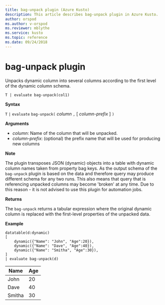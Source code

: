 ```yaml
---
title: bag-unpack plugin (Azure Kusto)
description: This article describes bag-unpack plugin in Azure Kusto.
author: orspod
ms.author: v-orspod
ms.reviewer: mblythe
ms.service: kusto
ms.topic: reference
ms.date: 09/24/2018
---
```

# bag-unpack plugin

Unpacks dynamic column into several columns according to the first level of the dynamic column schema.

    T | evaluate bag-unpack(col1)

**Syntax**

`T` `|` `evaluate` `bag-unpack(` *column* `,` [ *column-prefix* ] `)`

**Arguments**

* *column*: Name of the column that will be unpacked. 
* *column-prefix*: (optional) the prefix name that will be used for producing new columns


**Note**

The plugin transposes JSON (dynamic) objects into a table with dynamic column names taken from property bag keys.
As the output schema of the `bag-unpack` plugin is based on the data and therefore query may produce different
schema for any two runs. This also means that query that is referencing unpacked columns may become 'broken' at 
any time. Due to this reason - it is not advised to use this plugin for automation jobs.

**Returns**

The `bag-unpack` returns a tabular expression where the original dynamic column is replaced with the first-level properties of the unpacked data.

**Example**

```kusto
datatable(d:dynamic)
[
    dynamic({"Name": "John", "Age":20}),
    dynamic({"Name": "Dave", "Age":40}),
    dynamic({"Name": "Smitha", "Age":30}),
]
| evaluate bag-unpack(d)
```

|Name|Age|
|---|---|
|John|20|
|Dave|40|
|Smitha|30|